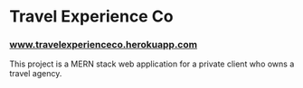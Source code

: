 # Travel Experience Co

### www.travelexperienceco.herokuapp.com

This project is a MERN stack web application for a private client who owns a travel agency.
